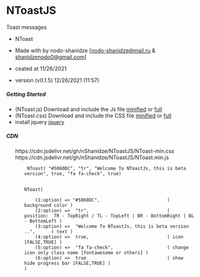 # NToastJS
Toast messages
 
* NToast
* Made with by nodo-shanidze [nodo-shanidze@mail.ru & shanidzenodo0@gmail.com]
 
* ceated at 11/26/2021
* version (v0.1.5)  12/26/2021 (11:57)

<h5 class='mt-5'>Getting Started</h5>
<ul class='mt-2'>
<li>(NToast.js) Download and include the Js file <a href="NToast.min.js" download class='ms-1 me-1 fs-6'>minified</a> or <a href="NToast.js" class='ms-1 me-1 fs-6' download>full</a></li>
<li>(NToast.css) Download and include the CSS file <a href="NToast-min.css" class='ms-1 me-1 fs-6' download>minified</a> or <a href="NToast.css" class='ms-1 me-1 fs-6' download>full</a></li>

 <li>install jquery <a href='https://jquery.com/'>jquery</a></li>
</ul>

<h5 class='mt-5'>CDN</h5>

<ul>
     https://cdn.jsdelivr.net/gh/nShanidze/NToastJS/NToast-min.css 
     https://cdn.jsdelivr.net/gh/nShanidze/NToastJS/NToast.min.js 
<ul>
 
 
     NToast( "#5060DC", "tr", "Welcome To NToastJs, this is beta version", true, "fa fa-check", true)

 
    NToast(
        
        (1:option) => "#5060DC",                         ( background color )
        (2:option) =>  "tr",                             ( position:  TR - TopRight / TL - TopLeft | BR - BottomRight | BL - BottomLeft )
        (3:option) =>  "Welcome To NToastJs, this is beta version ..",      ( text )
        (4:option) =>  true,                             ( icon [FALSE,TRUE] )
        (5:option) =>  "fa fa-check",                    ( change icon only class name [fontawesome or others] )
        (6:option) =>  true                              ( show hide progress bar [FALSE,TRUE] )
    )
